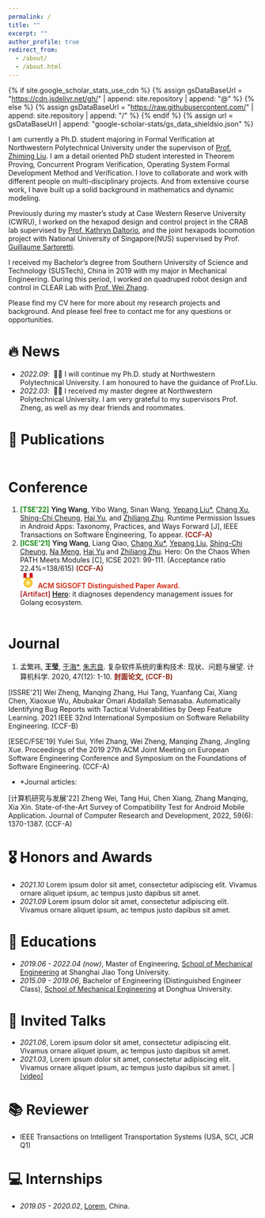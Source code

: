 ```yaml
---
permalink: /
title: ""
excerpt: ""
author_profile: true
redirect_from: 
  - /about/
  - /about.html
---
```


{% if site.google_scholar_stats_use_cdn %}
{% assign gsDataBaseUrl = "https://cdn.jsdelivr.net/gh/" | append: site.repository | append: "@" %}
{% else %}
{% assign gsDataBaseUrl = "https://raw.githubusercontent.com/" | append: site.repository | append: "/" %}
{% endif %}
{% assign url = gsDataBaseUrl | append: "google-scholar-stats/gs_data_shieldsio.json" %}

<span class='anchor' id='about-me'></span>

I am currently a Ph.D. student majoring in Formal Verification at Northwestern Polytechnical University under the supervison of [Prof. Zhiming Liu](https://teacher.nwpu.edu.cn/zliu.html). I am a detail oriented PhD student interested in Theorem Proving, ​Concurrent Program Verification, Operating System Formal Development Method and Verification. I love to collaborate and work with different people on multi-disciplinary projects. And from extensive course work, I have built up a solid background in mathematics and dynamic modeling. ​

Previously during my master’s study at Case Western Reserve University (CWRU), I worked on the hexapod design and control project in the CRAB lab supervised by [Prof. Kathryn Daltorio](https://engineering.case.edu/research/labs/Daltorio/), and the joint hexapods locomotion project with National University of Singapore(NUS) supervised by Prof. [Guillaume Sartoretti](https://www.marmotlab.org). 

I received my Bachelor’s degree from Southern University of Science and Technology (SUSTech), China in 2019 with my major in Mechanical Engineering. During this period, I worked on quadruped robot design and control in CLEAR Lab with [Prof. Wei Zhang](https://www.wzhanglab.site).

Please find my CV here for more about my research projects and background. And please feel free to contact me for any questions or opportunities. 

<!-- My research interest includes neural machine translation and computer vision. I have published more than 100 papers at the top international AI conferences with total <a href='https://scholar.google.com/citations?user=DhtAFkwAAAAJ'>google scholar citations <strong><span id='total_cit'>260000+</span></strong></a> (You can also use google scholar badge <a href='https://scholar.google.com/citations?user=DhtAFkwAAAAJ'><img src="https://img.shields.io/endpoint?url={{ url | url_encode }}&logo=Google%20Scholar&labelColor=f6f6f6&color=9cf&style=flat&label=citations"></a>). -->


# 🔥 News
- *2022.09*: &nbsp;🎉🎉 I will continue my Ph.D. study at Northwestern Polytechnical University. I am honoured to have the guidance of Prof.Liu.
- *2022.03*: &nbsp;🎉🎉 I received my master degree at Northwestern Polytechnical University. I am very grateful to my supervisors Prof. Zheng, as well as my dear friends and roommates.

# 📝 Publications 

<div id="Conference" style="float:left;margin-top: 5px;">
    <h1 class="content_title">Conference</h1>
    <ol class="main_ul" style="margin-top: 5px;">
    <li><span style="color:green;font-weight: 600;">[TSE’22]</span> <span style="font-weight: 600;">Ying Wang</span>, Yibo Wang, Sinan Wang, <a target="_blank" href="https://yepangliu.github.io/">Yepang Liu*</a>, <a target="_blank" href="https://cs.nju.edu.cn/changxu/">Chang Xu</a>, <a target="_blank" href="https://www.cse.ust.hk/~scc/">Shing-Chi Cheung</a>, <a target="_blank" href="http://faculty.neu.edu.cn/yuhai/">Hai Yu</a>,  and <a target="_blank" href="http://faculty.neu.edu.cn/zzl/">Zhiliang Zhu</a>.
                            Runtime Permission Issues in Android Apps: Taxonomy, Practices, and Ways Forward [J], IEEE Transactions on Software Engineering, To appear.
						    <span style="color:rgb(138, 22, 6);font-weight: 600;">(CCF-A)</span>
    </li>
						<li><span style="color:green;font-weight: 600;">[ICSE’21]</span> <span style="font-weight: 600;">Ying Wang</span>, Liang Qiao, <a target="_blank" href="https://cs.nju.edu.cn/changxu/">Chang Xu*</a>, <a target="_blank" href="https://yepangliu.github.io/">Yepang Liu</a>, <a target="_blank" href="https://www.cse.ust.hk/~scc/">Shing-Chi Cheung</a>, <a target="_blank" href="http://people.cs.vt.edu/nm8247/">Na Meng</a>, <a target="_blank" href="http://faculty.neu.edu.cn/yuhai/">Hai Yu</a> and <a target="_blank" href="http://faculty.neu.edu.cn/zzl/">Zhiliang Zhu</a>.
                            Hero: On the Chaos When PATH Meets Modules [C], ICSE 2021: 99-111.
							(Acceptance ratio 22.4%=138/615) <span style="color:rgb(138, 22, 6);font-weight: 600;">(CCF-A)</span><br />
							<img src="images/Award.png"/> <span style="color:rgb(209, 36, 13);font-weight: 600;">ACM SIGSOFT Distinguished Paper Award.</span><br />
							<span style="color:firebrick;font-weight: 600;">[Artifact]</span> <a href="http://www.hero-go.com/" style="font-weight: 600;">Hero</a>: it diagnoses dependency management issues for Golang ecosystem.
						</li>
					</ol>
				</div>
				
				
<div id="Journal" style="float:left;margin-top: 5px;">
    <h1 class="content_title">Journal</h1>
    <ol class="main_ul" style="margin-top: 5px;">

<li>孟繁祎, <span style="font-weight: 600;">王莹</span>, <a target="_blank" href="http://faculty.neu.edu.cn/yuhai/">于海*</a>, <a target="_blank" href="http://faculty.neu.edu.cn/zzl/">朱志良</a>. 复杂软件系统的重构技术: 现状、问题与展望. 计算机科学. 2020, 47(12): 1-10. <span style="color:rgb(138, 22, 6);font-weight: 600;">封面论文, (CCF-B)</span>
						</li>
</ol>
				</div>	    
[ISSRE'21] Wei Zheng, Manqing Zhang, Hui Tang, Yuanfang Cai, Xiang Chen, Xiaoxue Wu, Abubakar Omari Abdallah Semasaba. Automatically Identifying Bug Reports with Tactical Vulnerabilities by Deep Feature Learning. 2021 IEEE 32nd International Symposium on Software Reliability Engineering. (CCF-B)

[ESEC/FSE'19] Yulei Sui, Yifei Zhang, Wei Zheng, Manqing Zhang, Jingling Xue. Proceedings of the 2019 27th ACM Joint Meeting on European Software Engineering Conference and Symposium on the Foundations of Software Engineering. (CCF-A)

- *Journal articles:

[计算机研究与发展'22] Zheng Wei, Tang Hui, Chen Xiang, Zhang Manqing, Xia Xin. State-of-the-Art Survey of Compatibility Test for Android Mobile Application. Journal of Computer Research and Development, 2022, 59(6): 1370-1387. (CCF-A)

# 🎖 Honors and Awards
- *2021.10* Lorem ipsum dolor sit amet, consectetur adipiscing elit. Vivamus ornare aliquet ipsum, ac tempus justo dapibus sit amet. 
- *2021.09* Lorem ipsum dolor sit amet, consectetur adipiscing elit. Vivamus ornare aliquet ipsum, ac tempus justo dapibus sit amet. 

# 📖 Educations
- *2019.06 - 2022.04 (now)*, Master of Engineering, [School of Mechanical Engineering](https://me.sjtu.edu.cn//) at Shanghai Jiao Tong University.
- *2015.09 - 2019.06*, Bachelor of Engineering (Distinguished Engineer Class), [School of Mechanical Engineering](https://meccol.dhu.edu.cn//) at Donghua University.

# 💬 Invited Talks
- *2021.06*, Lorem ipsum dolor sit amet, consectetur adipiscing elit. Vivamus ornare aliquet ipsum, ac tempus justo dapibus sit amet. 
- *2021.03*, Lorem ipsum dolor sit amet, consectetur adipiscing elit. Vivamus ornare aliquet ipsum, ac tempus justo dapibus sit amet.  \| [\[video\]](https://github.com/)

# 📚 Reviewer
- IEEE Transactions on Intelligent Transportation Systems (USA, SCI, JCR Q1)

# 💻 Internships
- *2019.05 - 2020.02*, [Lorem](https://github.com/), China.
